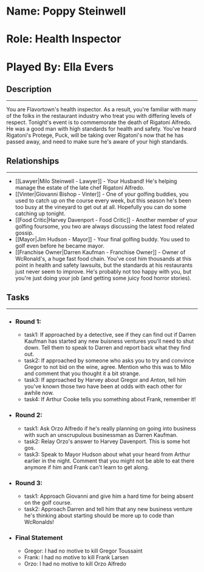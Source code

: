 # Name: Poppy Steinwell
# Role: Health Inspector
# Played By: Ella Evers

## Description
---
You are Flavortown's health inspector. As a result, you're familiar with many of the folks in the restaurant industry who treat you with differing levels of respect. Tonight's event is to commemorate the death of Rigatoni Alfredo. He was a good man with high standards for health and safety. You've heard Rigatoni's Protege, Puck, will be taking over Rigatoni's now that he has passed away, and need to make sure he's aware of your high standards.

## Relationships
---
- [[Lawyer|Milo Steinwell - Lawyer]]  - Your Husband! He's helping manage the estate of the late chef Rigatoni Alfredo.
- [[Vinter|Giovanni Bishop - Vinter]]  - One of your golfing buddies, you used to catch up on the course every week, but this season he's been too busy at the vineyard to get out at all. Hopefully you can do some catching up tonight.
- [[Food Critic|Harvey Davenport - Food Critic]]  - Another member of your golfing foursome, you two are always discussing the latest food related gossip.
- [[Mayor|Jim Hudson - Mayor]]  - Your final golfing buddy. You used to golf even before he became mayor.
- [[Franchise Owner|Darren Kaufman - Franchise Owner]] - Owner of WcRonald's, a huge fast food chain. You've cost him thousands at this point in health and safety lawsuits, but the standards at his restaurants just never seem to improve.  He's probably not too happy with you, but you're just doing your job (and getting some juicy food horror stories).


## Tasks
___
- ### Round 1:
	- task1: If approached by a detective, see if they can find out if Darren Kaufman has started any new buisness ventures you'll need to shut down. Tell them to speak to Darren and report back what they find out.
	- task2: If approached by someone who asks you to try and convince Gregor to not bid on the wine, agree. Mention who this was to Milo and comment that you thought it a bit strange.
	- task3: If approached by Harvey about Gregor and Anton, tell him you've known those two have been at odds with each other for awhile now.
	- task4: If Arthur Cooke tells you something about Frank, remember it!
- ### Round 2:
	- task1: Ask Orzo Alfredo if he's really planning on going into business with such an unscrupulous businessman as Darren Kaufman.
	- task2: Relay Orzo's answer to Harvey Davenport. This is some hot gos.
	- task3: Speak to Mayor Hudson about what your heard from Arthur earlier in the night. Comment that you might not be able to eat there anymore if him and Frank can't learn to get along.
- ### Round 3:
	- task1: Approach Giovanni and give him a hard time for being absent on the golf course. 
	- task2: Approach Darren and tell him that any new business venture he's thinking about starting should be more up to code than WcRonalds!
- ### Final Statement
	- Gregor: I had no motive to kill Gregor Toussaint
	- Frank: I had no motive to kill Frank Larsen
	- Orzo: I had no motive to kill Orzo Alfredo

